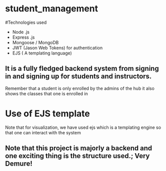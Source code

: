 # student_management

#Technologies used

-   Node .js
-   Express .js
-   Mongoose / MongoDB
-   JWT (Jason Web Tokens) for authentication
-   EJS ( A templating language)

## It is a fully fledged backend system from signing in and signing up for  students and instructors.

Remember that a student is only enrolled by the admins of the hub
it also shows the classes that one is enrolled in

# Use of EJS template

Note that for visualization, we have used ejs which is a templating engine so that one can interact with the system

## Note that this project is majorly a backend and one exciting thing is the structure used.; Very Demure!
